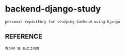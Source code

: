 # backend-django-study
    
    personal repository for studying backend using Django
    
## REFERENCE
    
    파이썬 웹 프로그래밍
